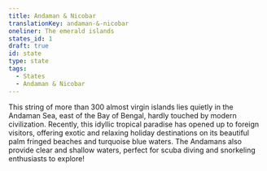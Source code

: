 ```yaml
---
title: Andaman & Nicobar
translationKey: andaman-&-nicobar
oneliner: The emerald islands
states_id: 1
draft: true
id: state
type: state
tags:
  - States
  - Andaman & Nicobar
---
```

This string of more than 300 almost virgin islands lies quietly in the Andaman Sea, east of the Bay of Bengal, hardly touched by modern civilization.     Recently, this idyllic tropical paradise has opened up to foreign visitors, offering exotic and relaxing holiday destinations on its beautiful palm fringed beaches and turquoise blue waters. The Andamans also provide clear and shallow waters, perfect for scuba diving and snorkeling enthusiasts to explore!
